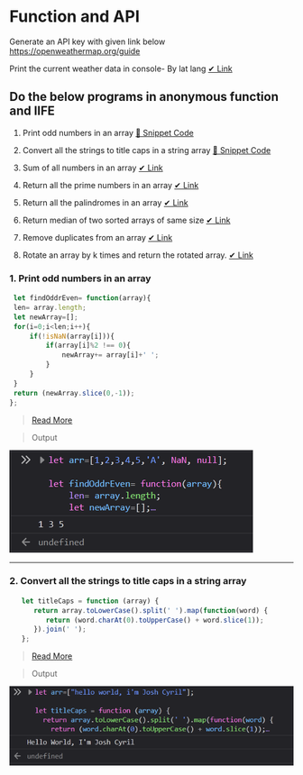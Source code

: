 # Function and API

Generate an API key with given link below https://openweathermap.org/guide 

Print the current weather data in console- By lat lang [✔ Link]()

## Do the below programs in anonymous function and IIFE

   1. Print odd numbers in an array [🔽 Snippet Code](#1-print-odd-numbers-in-an-array)

   2. Convert all the strings to title caps in a string array [🔽 Snippet Code](#2-convert-all-the-strings-to-title-caps-in-a-string-array)

   3. Sum of all numbers in an array [✔ Link]()

   4. Return all the prime numbers in an array [✔ Link]()

   5. Return all the palindromes in an array [✔ Link]()

   6. Return median of two sorted arrays of same size [✔ Link]()

   7. Remove duplicates from an array [✔ Link]()

   8. Rotate an array by k times and return the rotated array. [✔ Link]()
   
   
### 1. Print odd numbers in an array
   
   ```js
    let findOddrEven= function(array){
    len= array.length;
    let newArray=[];
    for(i=0;i<len;i++){
        if(!isNaN(array[i])){
            if(array[i]%2 !== 0){
                newArray+= array[i]+' ';
            }
        }
    }
    return (newArray.slice(0,-1));
   };
   ```
   > [Read More](findOddrEven.js)
   
   > Output
   
   ![Output Png](output/OddArr.png)

---
### 2. Convert all the strings to title caps in a string array
   
   ```js
      let titleCaps = function (array) {
         return array.toLowerCase().split(' ').map(function(word) {
            return (word.charAt(0).toUpperCase() + word.slice(1));
         }).join(' ');
      };
   ```
   > [Read More](titleCaps.js)
   
   > Output
   
   ![Output Png](output/TitleCaps.png)
